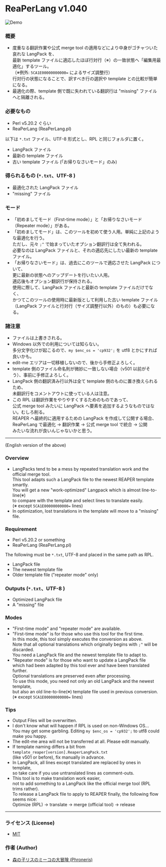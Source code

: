
ReaPerLang v1.040
====

![Demo](https://github.com/Phroneris/ReaperJPN-Phroneris/blob/master/tool/demo.gif)


### 概要

+ 度重なる翻訳作業や公式 merge tool の適用などにより中身がゴチャついた哀れな LangPack を、  
  最新 template ファイルに適応したほぼ行対行（※）の一致状態へ「編集用最適化」するツール。  
  （※例外: `5CA1E00000000000=` によるサイズ調整行）  
  行対行の状態になることで、訳すべき行の選択や template との比較が簡単になる。
+ 最適化の際、template 側で既に失われている翻訳行は "missing" ファイルへと隔離される。


### 必要なもの

+ Perl v5.20.2 ぐらい
+ ReaPerLang (ReaPerLang.pl)

以下は `*.txt` ファイル、UTF-8 形式とし、RPL と同じフォルダに置く。
+ LangPack ファイル
+ 最新の template ファイル
+ 古い template ファイル (「お帰りなさいモード」のみ)


### 得られるもの (`*.txt`、UTF-8 )

+ 最適化された LangPack ファイル
+ "missing" ファイル


### モード

+ 「初めましてモード（First-time mode）」と「お帰りなさいモード（Repeater mode）」がある。
+ 「初めましてモード」は、このツールを初めて使う人用。単純に上記のような最適化を行う。  
  ただし、元々 `;^` で始まっていたオプション翻訳行は全て失われる。  
  必要なのは LangPack ファイルと、それの適応先にしたい最新の template ファイル。
+ 「お帰りなさいモード」は、過去にこのツールで適応させた LangPack について、  
  更に最新の状態へのアップデートを行いたい人用。  
  適応後もオプション翻訳行が保持される。  
  使用に際して、LangPack ファイルと最新の template ファイルだけでなく、  
  かつてこのツールの使用時に最新版として利用した古い template ファイル  
  （LangPack ファイルと行対行（サイズ調整行以外）のもの）も必要になる。


### 諸注意

+ ファイルは上書きされる。
+ Windows 以外での利用については知らない。  
  多分文字化けが起こるので、`my $enc_os = 'cp932';` を utf8 とかにすれば良いかも。
+ edit-me エリアは一切移植しないので、後から手修正よろしく。
+ template 側のファイル命名則が微妙に一致しない場合（v501 以前がそう）、事前に手修正よろしく。
+ LangPack 側の翻訳済み行以外は全て template 側のものに置き換えられるため、  
  未翻訳行をコメントアウトに使っている人は注意。
+ この RPL は翻訳作業をやりやすくするためのものであって、  
  公式 merge tool みたいに LangPack へ要素を追加するようなものではない。むしろ削る。  
  REAPER へ最終的に適用するための LangPack を作成して公開する場合、  
  ReaPerLang で最適化 → 翻訳作業 → 公式 merge tool で統合 → 公開  
  みたいな流れが良いんじゃないかと思う。


----

(English version of the above)  


### Overview

+ LangPacks tend to be a mess by repeated translation work and the official merge tool.  
  This tool adapts such a LangPack file to the newest REAPER template smartly.  
  You will get a new "work-optimized" Langpack which is almost line-to-line(※)  
  to compare with the template and select lines to translate easily.  
  (※ except `5CA1E00000000000=` lines)
+ In optimization, lost translations in the template will move to a "missing" file.


### Requirement

+ Perl v5.20.2 or something
+ ReaPerLang (ReaPerLang.pl)

The following must be `*.txt`, UTF-8 and placed in the same path as RPL.
+ LangPack file
+ The newest template file
+ Older template file ("repeater mode" only)


### Outputs (`*.txt`、UTF-8 )

+ Optimized LangPack file
+ A "missing" file


### Modes

+ "First-time mode" and "repeater mode" are available.
+ "First-time mode" is for those who use this tool for the first time.  
  In this mode, this tool simply executes the conversion as above.  
  Note that all optional translations which originally begins with `;^` will be discarded.  
  You need a LangPack file and the newest template file to adapt to.
+ "Repeater mode" is for those who want to update a LangPack file  
  which had been adapted by this tool ever and have been translated further.  
  Optional translations are preserved even after processing.  
  To use this mode, you need not only an old LangPack and the newest template,  
  but also an old line-to-line(※) template file used in previous conversion.  
  (※ except `5CA1E00000000000=` lines)


### Tips

+ Output Files will be overwritten.
+ I don't know what will happen if RPL is used on non-Windows OS...  
  You may get some garbling. Editing `my $enc_os = 'cp932';` to utf8 could make you happy.
+ The edit-me area will not be transferred at all. Please edit manually.
+ If template naming differs a bit from `template_reaper[version].ReaperLangPack.txt`  
  (like v501 or before), fix manually in advance.
+ In LangPack, all lines except translated are replaced by ones in template,  
  so take care if you use untranslated lines as comment-outs.
+ This tool is to make translation work easier,  
  not to add something to a LangPack like the official merge tool (RPL trims rather).  
  To release a LangPack file to apply to REAPER finally, the following flow seems nice:  
  Optimize (RPL) -> translate -> merge (official tool) -> release


----


### ライセンス (License)

+ [MIT](http://b4b4r07.mit-license.org)


### 作者 (Author)

+ [森の子リスのミーコの大冒険 (Phroneris)](https://twitter.com/Phroneris)



